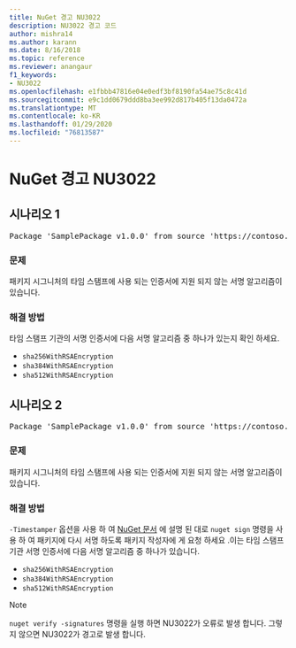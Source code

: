 ```yaml
---
title: NuGet 경고 NU3022
description: NU3022 경고 코드
author: mishra14
ms.author: karann
ms.date: 8/16/2018
ms.topic: reference
ms.reviewer: anangaur
f1_keywords:
- NU3022
ms.openlocfilehash: e1fbbb47816e04e0edf3bf8190fa54ae75c8c41d
ms.sourcegitcommit: e9c1dd0679ddd8ba3ee992d817b405f13da0472a
ms.translationtype: MT
ms.contentlocale: ko-KR
ms.lasthandoff: 01/29/2020
ms.locfileid: "76813587"
---
```

# <a name="nuget-warning-nu3022"></a>NuGet 경고 NU3022

## <a name="scenario-1"></a>시나리오 1

<pre>Package 'SamplePackage v1.0.0' from source 'https://contoso.com/index.json': The primary signature's timestamp certificate has an unsupported signature algorithm.</pre>

### <a name="issue"></a>문제

패키지 시그니처의 타임 스탬프에 사용 되는 인증서에 지원 되지 않는 서명 알고리즘이 있습니다.


### <a name="solution"></a>해결 방법

타임 스탬프 기관의 서명 인증서에 다음 서명 알고리즘 중 하나가 있는지 확인 하세요. 
* `sha256WithRSAEncryption`
* `sha384WithRSAEncryption`
* `sha512WithRSAEncryption`



## <a name="scenario-2"></a>시나리오 2

<pre>Package 'SamplePackage v1.0.0' from source 'https://contoso.com/index.json': The timestamp certificate has an unsupported signature algorithm (SHA1). The following algorithms are supported: SHA256RSA, SHA384RSA, SHA512RSA.</pre>

### <a name="issue"></a>문제

패키지 시그니처의 타임 스탬프에 사용 되는 인증서에 지원 되지 않는 서명 알고리즘이 있습니다.


### <a name="solution"></a>해결 방법

`-Timestamper` 옵션을 사용 하 여 [NuGet 문서](../../create-packages/sign-a-package.md) 에 설명 된 대로 `nuget sign` 명령을 사용 하 여 패키지에 다시 서명 하도록 패키지 작성자에 게 요청 하세요 .이는 타임 스탬프 기관 서명 인증서에 다음 서명 알고리즘 중 하나가 있습니다.
* `sha256WithRSAEncryption`
* `sha384WithRSAEncryption`
* `sha512WithRSAEncryption`


> [!Note]
> `nuget verify -signatures` 명령을 실행 하면 NU3022가 오류로 발생 합니다. 그렇지 않으면 NU3022가 경고로 발생 합니다.
